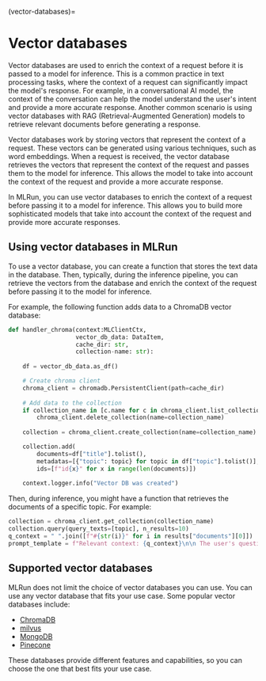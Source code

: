 (vector-databases)=
# Vector databases

Vector databases are used to enrich the context of a request before it is passed to a model for inference. This is a common practice in text processing tasks, where the context of a request can significantly impact the model's response. For example, in a conversational AI model, the context of the conversation can help the model understand the user's intent and provide a more accurate response. Another common scenario is using vector databases with RAG (Retrieval-Augmented Generation) models to retrieve relevant documents before generating a response.

Vector databases work by storing vectors that represent the context of a request. These vectors can be generated using various techniques, such as word embeddings. When a request is received, the vector database retrieves the vectors that represent the context of the request and passes them to the model for inference. This allows the model to take into account the context of the request and provide a more accurate response.

In MLRun, you can use vector databases to enrich the context of a request before passing it to a model for inference. This allows you to build more sophisticated models that take into account the context of the request and provide more accurate responses.

## Using vector databases in MLRun

To use a vector database, you can create a function that stores the text data in the database. Then, typically, during the inference pipeline, you can retrieve the vectors from the database and enrich the context of the request before passing it to the model for inference.

For example, the following function adds data to a ChromaDB vector database:

```python
def handler_chroma(context:MLClientCtx,
                   vector_db_data: DataItem,
                   cache_dir: str,
                   collection-name: str):
    
    df = vector_db_data.as_df()

    # Create chroma client
    chroma_client = chromadb.PersistentClient(path=cache_dir)
    
    # Add data to the collection    
    if collection_name in [c.name for c in chroma_client.list_collections()]:
        chroma_client.delete_collection(name=collection_name)
    
    collection = chroma_client.create_collection(name=collection_name)

    collection.add(
        documents=df["title"].tolist(),
        metadatas=[{"topic": topic} for topic in df["topic"].tolist()],
        ids=[f"id{x}" for x in range(len(documents)])
    
    context.logger.info("Vector DB was created")
```

Then, during inference, you might have a function that retrieves the documents of a specific topic. For example:

```python
collection = chroma_client.get_collection(collection_name)
collection.query(query_texts=[topic], n_results=10)
q_context = " ".join([f"#{str(i)}" for i in results["documents"][0]])
prompt_template = f"Relevant context: {q_context}\n\n The user's question: {question}"

```

## Supported vector databases

MLRun does not limit the choice of vector databases you can use. You can use any vector database that fits your use case. Some popular vector databases include:
- [ChromaDB](https://github.com/chroma-core/chroma)
- [milvus](https://github.com/milvus-io/milvus)
- [MongoDB](https://www.mongodb.com/products/platform/atlas-vector-search)
- [Pinecone](https://www.pinecone.io/)

These databases provide different features and capabilities, so you can choose the one that best fits your use case.